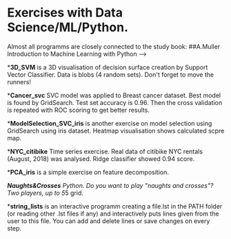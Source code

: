  
Exercises with Data Science/ML/Python.
======================================
Almost all programms are closely connected to the study book:
##A.Muller Introduction to Machine Learning with Python -->

***3D_SVM** is a 3D visualisation of decision surface creation by Support Vector Classifier.
Data is blobs (4 random sets). Don't forget to move the runners! 

***Cancer_svc** SVC model was applied to Breast cancer dataset. Best model is found by GridSearch. Test set accuracy is 0.96. Then the cross validation is repeated with ROC scoring to get better results. 

***ModelSelection_SVC_iris** is another exercise on model selection using GridSearch using iris dataset. Heatmap visualisation shows calculated scpre map.

***NYC_citibike** Time series exercise. Real data of citibike NYC rentals (August, 2018) was analysed. Ridge classifier showed 0.94 score.

***PCA_iris** is a simple exercise on feature decomposition. 

***Naughts&Crosses** Python. Do you want to play "naughts and crosses"? Two players, up to 5*5 grid.

***string_lists** is an interactive programm creating a file.lst in the PATH folder (or reading other .lst files if any)
and interactively puts lines given from the user to this file. You can add and delete lines or save changes on every step.




